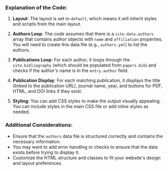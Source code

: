 ### Explanation of the Code:

1. **Layout**: The layout is set to `default`, which means it will inherit styles and scripts from the main layout.

2. **Authors Loop**: The code assumes that there is a `site.data.authors` array that contains author objects with `name` and `affiliation` properties. You will need to create this data file (e.g., `authors.yml`) to list the authors.

3. **Publications Loop**: For each author, it loops through the `site.bibliography` (which should be populated from `papers.bib`) and checks if the author's name is in the `entry.author` field.

4. **Publication Display**: For each matching publication, it displays the title (linked to the publication URL), journal name, year, and buttons for PDF, HTML, and DOI links if they exist.

5. **Styling**: You can add CSS styles to make the output visually appealing. You can include styles in the main CSS file or add inline styles as needed.

### Additional Considerations:

- Ensure that the `authors` data file is structured correctly and contains the necessary information.
- You may want to add error handling or checks to ensure that the data exists before trying to display it.
- Customize the HTML structure and classes to fit your website's design and layout preferences.